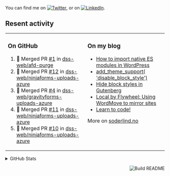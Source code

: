 

<!-- Actual text -->
You can find me on [![Twitter][1.2]][1], or on [![LinkedIn][2.2]][2].

<!-- Icons -->

[1.2]: http://i.imgur.com/wWzX9uB.png (twitter icon without padding)
[2.2]: https://raw.githubusercontent.com/MartinHeinz/MartinHeinz/master/linkedin-3-16.png (LinkedIn icon without padding)

<!-- Links to your social media accounts -->

[1]: https://twitter.com/soderlind
[2]: https://www.linkedin.com/in/soderlind/

## Resent activity

<table width="100%" border="0"><tr><td valign="top" width="49%">

### On GitHub

<!--START_SECTION:activity-->
1. 🎉 Merged PR [#1](https://github.com/dss-web/afd-purge/pull/1) in [dss-web/afd-purge](https://github.com/dss-web/afd-purge)
2. 🎉 Merged PR [#12](https://github.com/dss-web/ninjaforms-uploads-azure/pull/12) in [dss-web/ninjaforms-uploads-azure](https://github.com/dss-web/ninjaforms-uploads-azure)
3. 🎉 Merged PR [#4](https://github.com/dss-web/gravityforms-uploads-azure/pull/4) in [dss-web/gravityforms-uploads-azure](https://github.com/dss-web/gravityforms-uploads-azure)
4. 🎉 Merged PR [#11](https://github.com/dss-web/ninjaforms-uploads-azure/pull/11) in [dss-web/ninjaforms-uploads-azure](https://github.com/dss-web/ninjaforms-uploads-azure)
5. 🎉 Merged PR [#10](https://github.com/dss-web/ninjaforms-uploads-azure/pull/10) in [dss-web/ninjaforms-uploads-azure](https://github.com/dss-web/ninjaforms-uploads-azure)
<!--END_SECTION:activity-->

</td><td valign="top" width="49%">

### On my blog

<!-- BLOG:START -->
- [How to import native ES modules in WordPress](https://soderlind.no/how-to-import-native-es-modules-in-wordpress/)
- [add_theme_support&lpar; &#39;disable_block_style&#39;&rpar;](https://soderlind.no/add-theme-support-disable-block-style/)
- [Hide block styles in Gutenberg](https://soderlind.no/hide-block-styles-in-gutenberg/)
- [Local by Flywheel: Using WordMove to mirror sites](https://soderlind.no/local-by-flywheel-using-wordmove-to-mirror-sites/)
- [Learn to code!](https://soderlind.no/learn-to-code/)
<!-- BLOG:END -->

More on [soderlind.no](https://soderlind.no/)
</td></tr></table>

<details>
  <summary>GitHub Stats</summary>

  <img align="left" alt="Soderlind's GitHub Stats" src="https://github-readme-stats-d1emiyjuh.vercel.app/api?username=soderlind&show_icons=true&hide_border=true&count_private=true" />
  <img align="left" alt="Soderlind's Languages Stats" src="https://github-readme-stats-d1emiyjuh.vercel.app/api/top-langs/?username=soderlind" />

</details>

<a href="https://github.com/soderlind/soderlind/actions"><img src="https://github.com/soderlind/soderlind/workflows/Build%20README/badge.svg" align="right" alt="Build README"></a>

